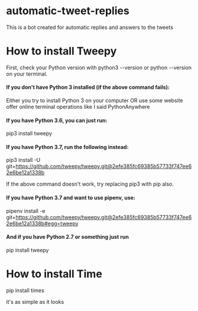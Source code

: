 # automatic-tweet-replies
This is a bot created for automatic replies and answers to the tweets

# How to install Tweepy

First, check your Python version with python3 --version or python --version on your terminal.

#### If you don't have Python 3 installed (if the above command fails):

Either you try to install Python 3 on your computer OR use some website offer online terminal operations like I said PythonAnywhere

#### If you have Python 3.6, you can just run: 
pip3 install tweepy

#### If you have Python 3.7, run the following instead: 
pip3 install -U git+https://github.com/tweepy/tweepy.git@2efe385fc69385b57733f747ee62e6be12a1338b

If the above command doesn't work, try replacing pip3 with pip also.

#### If you have Python 3.7 and want to use pipenv, use:

pipenv install -e git+https://github.com/tweepy/tweepy.git@2efe385fc69385b57733f747ee62e6be12a1338b#egg=tweepy

#### And if you have Python 2.7 or something just run
pip install tweepy

# How to install Time

pip install times

it's as simple as it looks
